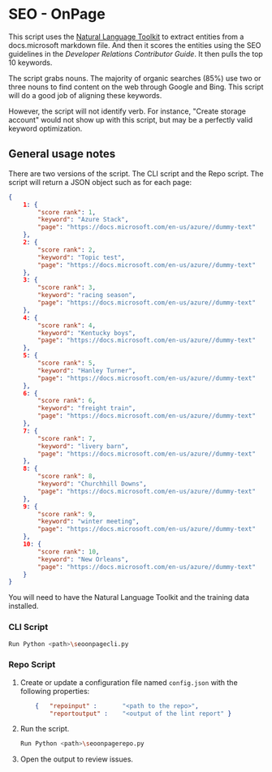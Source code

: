 # SEO - OnPage

This script uses the [Natural Language Toolkit](http://www.nltk.org/) to extract entities from a docs.microsoft markdown file. And then it scores the entities using the SEO guidelines in the _Developer Relations Contributor Guide_. It then pulls the top 10 keywords.

The script grabs nouns. The majority of organic searches (85%) use two or three nouns to find content on the web through Google and Bing. This script will do a good job of aligning these keywords.

However, the script will not identify verb. For instance, "Create storage account" would not show up with this script, but may be a perfectly valid keyword optimization.


## General usage notes

There are two versions of the script. The CLI script and the Repo script. The script will return a JSON object such as for each page:

```JSON
{
    1: {
        "score rank": 1,
        "keyword": "Azure Stack",
        "page": "https://docs.microsoft.com/en-us/azure//dummy-text"
    },
    2: {
        "score rank": 2,
        "keyword": "Topic test",
        "page": "https://docs.microsoft.com/en-us/azure//dummy-text"
    },
    3: {
        "score rank": 3,
        "keyword": "racing season",
        "page": "https://docs.microsoft.com/en-us/azure//dummy-text"
    },
    4: {
        "score rank": 4,
        "keyword": "Kentucky boys",
        "page": "https://docs.microsoft.com/en-us/azure//dummy-text"
    },
    5: {
        "score rank": 5,
        "keyword": "Hanley Turner",
        "page": "https://docs.microsoft.com/en-us/azure//dummy-text"
    },
    6: {
        "score rank": 6,
        "keyword": "freight train",
        "page": "https://docs.microsoft.com/en-us/azure//dummy-text"
    },
    7: {
        "score rank": 7,
        "keyword": "livery barn",
        "page": "https://docs.microsoft.com/en-us/azure//dummy-text"
    },
    8: {
        "score rank": 8,
        "keyword": "Churchhill Downs",
        "page": "https://docs.microsoft.com/en-us/azure//dummy-text"
    },
    9: {
        "score rank": 9,
        "keyword": "winter meeting",
        "page": "https://docs.microsoft.com/en-us/azure//dummy-text"
    },
    10: {
        "score rank": 10,
        "keyword": "New Orleans",
        "page": "https://docs.microsoft.com/en-us/azure//dummy-text"
    }
}
```

You will need to have the Natural Language Toolkit and the training data installed.

### CLI Script

```bash
Run Python <path>\seoonpagecli.py
```

### Repo Script

1. Create or update a configuration file named `config.json` with the following properties:

    ```json
        {   "repoinput" :       "<path to the repo>", 
            "reportoutput" :    "<output of the lint report" }
    ```

2.  Run the script.

    ```bash
    Run Python <path>\seoonpagerepo.py
    ```

3. Open the output to review issues.
